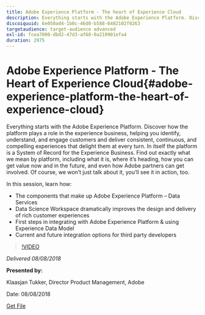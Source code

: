 ```yaml
---
title: Adobe Experience Platform - The heart of Experience Cloud
description: Everything starts with the Adobe Experience Platform. Discover how the platform plays a role in the experience business, helping you identify, understand, and engage customers and deliver consistent, continuous, and compelling experiences that delight them at every turn.
discoiquuid: 6e050ad4-1b0c-46d0-b588-6402102f0263
targetaudience: target-audience advanced
exl-id: fcea7000-dbd2-47d3-af68-0a210901efa4
duration: 2975
---
```

# Adobe Experience Platform - The Heart of Experience Cloud{#adobe-experience-platform-the-heart-of-experience-cloud}

Everything starts with the Adobe Experience Platform. Discover how the platform plays a role in the experience business, helping you identify, understand, and engage customers and deliver consistent, continuous, and compelling experiences that delight them at every turn. In itself the platform is a System of Record for the Experience Business.  Find out exactly what we mean by platform, including what it is, where it’s heading, how you can get value now and in the future, and even how Adobe partners can get involved. Of course, we won’t just talk about it, you’ll see it in action, too.

In this session, learn how:

* The components that make up Adobe Experience Platform – Data Services
* Data Science Workspace dramatically improves the design and delivery of rich customer experiences
* First steps in integrating with Adobe Experience Platform & using Experience Data Model
* Current and future integration options for third party developers

>[!VIDEO](https://video.tv.adobe.com/v/23270/?quality=9)

*Delivered 08/08/2018*

**Presented by:**

Klaasjan Tukker, Director Product Management, Adobe

Date: 08/08/2018

[Get File](assets/20180808-gems-adobe+cloud+platform-experience+system+of+record-1.pdf)

<!--
[Get back to the Overview](https://helpx.adobe.com/experience-manager/kt/eseminars/gems/aem-index.html)
-->
